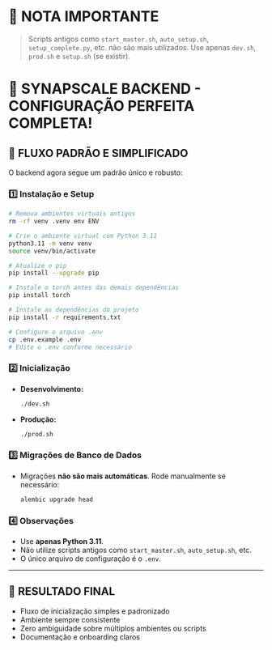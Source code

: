 # 🚨 NOTA IMPORTANTE
> Scripts antigos como `start_master.sh`, `auto_setup.sh`, `setup_complete.py`, etc. não são mais utilizados. Use apenas `dev.sh`, `prod.sh` e `setup.sh` (se existir).

# 🎉 SYNAPSCALE BACKEND - CONFIGURAÇÃO PERFEITA COMPLETA!

## 🚀 FLUXO PADRÃO E SIMPLIFICADO

O backend agora segue um padrão único e robusto:

### 1️⃣ Instalação e Setup
```bash
# Remova ambientes virtuais antigos
rm -rf venv .venv env ENV

# Crie o ambiente virtual com Python 3.11
python3.11 -m venv venv
source venv/bin/activate

# Atualize o pip
pip install --upgrade pip

# Instale o torch antes das demais dependências
pip install torch

# Instale as dependências do projeto
pip install -r requirements.txt

# Configure o arquivo .env
cp .env.example .env
# Edite o .env conforme necessário
```

### 2️⃣ Inicialização

- **Desenvolvimento:**
  ```bash
  ./dev.sh
  ```
- **Produção:**
  ```bash
  ./prod.sh
  ```

### 3️⃣ Migrações de Banco de Dados
- Migrações **não são mais automáticas**. Rode manualmente se necessário:
  ```bash
  alembic upgrade head
  ```

### 4️⃣ Observações
- Use **apenas Python 3.11**.
- Não utilize scripts antigos como `start_master.sh`, `auto_setup.sh`, etc.
- O único arquivo de configuração é o `.env`.

---

## 🌟 RESULTADO FINAL
- Fluxo de inicialização simples e padronizado
- Ambiente sempre consistente
- Zero ambiguidade sobre múltiplos ambientes ou scripts
- Documentação e onboarding claros

